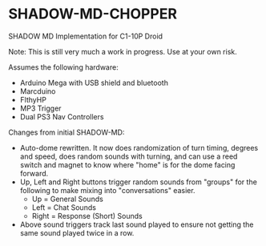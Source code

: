 # SHADOW-MD-CHOPPER
 SHADOW MD Implementation for C1-10P Droid

Note:  This is still very much a work in progress.  Use at your own risk.

Assumes the following hardware:
* Arduino Mega with USB shield and bluetooth
* Marcduino
* FlthyHP
* MP3 Trigger
* Dual PS3 Nav Controllers

Changes from initial SHADOW-MD:

* Auto-dome rewritten.  It now does randomization of turn timing, degrees and speed, does random sounds with turning, and can use a reed switch and magnet to know where "home" is for the dome facing forward.
* Up, Left and Right buttons trigger random sounds from "groups" for the following to make mixing into "conversations" easier.
	* Up = General Sounds
	* Left = Chat Sounds
	* Right = Response (Short) Sounds
* Above sound triggers track last sound played to ensure not getting the same sound played twice in a row.
